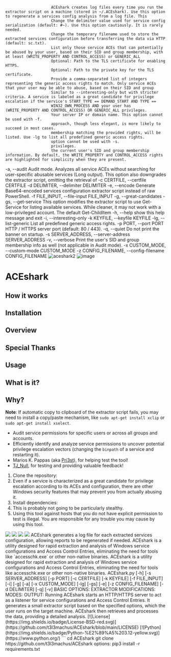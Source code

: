 
                        ACEshark creates log files every time you run the extractor script on a machine (stored in ~/.ACEshark). Use this option to regenerate a services config analysis from a log file. This
                        Change the delimiter value used for service config serialization (default: #~). Use this option cautiously. It is rarely needed.
                        Change the temporary filename used to store the extracted services configuration before transferring the data via HTTP (default: sc.txt).
                        List only those service ACEs that can potentially be abused by your user, based on their SID and group membership, with at least (WRITE_PROPERTY AND CONTROL_ACCESS) or GENERIC_ALL
                        Optional: Path to the TLS certificate for enabling HTTPS.
                        Optional: Path to the private key for the TLS certificate.
                        Provide a comma-separated list of integers representing the generic access rights to match. Only service ACEs that your user may be able to abuse, based on their SID and group
                        Similar to --interesting-only but with stricter criteria. A service is labeled as a great candidate for privilege escalation if the service's START_TYPE == DEMAND_START AND TYPE ==
                        WIN32_OWN_PROCESS AND your user has (WRITE_PROPERTY AND CONTROL_ACCESS) OR GENERIC_ALL privileges.
                        Your server IP or domain name. This option cannot be used with -f.
                        approach, though less elegant, is more likely to succeed in most cases.
                        membership matching the provided rights, will be listed. Use -lg to list all predefined generic access rights.
                        option cannot be used with -s.
                        privileges.
                        the current user's SID and group membership information. By default, the WRITE_PROPERTY and CONTROL_ACCESS rights are highlighted for simplicity when they are present.
  -a, --audit           Audit mode. Analyzes all service ACEs without searching for user-specific abusable services (Long output). This option also downgrades the extractor script, omitting the retrieval of
  -c CERTFILE, --certfile CERTFILE
  -d DELIMITER, --delimiter DELIMITER
  -e, --encode          Generate Base64-encoded services configuration extractor script instead of raw PowerShell.
  -f FILE_INPUT, --file-input FILE_INPUT
  -g, --great-candidates
  -gs, --get-service    This option modifies the extractor script to use Get-Service for listing available services. While cleaner, it may not work with a low-privileged account. The default Get-ChildItem
  -h, --help            show this help message and exit
  -i, --interesting-only
  -k KEYFILE, --keyfile KEYFILE
  -lg, --list-generic   List all predefined generic access rights.
  -p PORT, --port PORT  HTTP / HTTPS server port (default: 80 / 443).
  -q, --quiet           Do not print the banner on startup.
  -s SERVER_ADDRESS, --server-address SERVER_ADDRESS
  -v, --verbose         Print the user's SID and group membership info as well (not applicable in Audit mode).
  -x CUSTOM_MODE, --custom-mode CUSTOM_MODE
  -z CONFIG_FILENAME, --config-filename CONFIG_FILENAME
![aceshark2](https://github.com/user-attachments/assets/09789877-665d-476a-8c2c-a86000380614)
![image](https://github.com/user-attachments/assets/e292d618-1aa2-4431-953f-96c9a888e2a5)
# ACEshark
## How it works
## Installation
## Overview
## Special Thanks
## Usage
## What is it?
## Why?
**Note**: If automatic copy to clipboard of the extractor script fails, you may need to install a copy/paste mechanism, like `sudo apt-get install xclip` or `sudo apt-get install xselect`.
- Audit service permissions for specific users or across all groups and accounts.
- Efficiently identify and analyze service permissions to uncover potential privilege escalation vectors (changing the `binpath` of a service and restarting it).  
- Marios K. Pappas (aka [Pri3st](https://www.github.com/Pri3st)), for helping test the tool!
- [TJ_Null](https://x.com/TJ_Null), for testing and providing valuable feedback!
1. Clone the repository:
1. Even if a service is characterized as a great candidate for privilege escalation according to its ACEs and configuration, there are other Windows security features that may prevent you from actually abusing it.
2. Install dependencies:
2. This is probably not going to be particularly stealthy.
3. Using this tool against hosts that you do not have explicit permission to test is illegal. You are responsible for any trouble you may cause by using this tool.
<img src="https://img.shields.io/badge/Developed%20on-kali%20linux-blueviolet">
<img src="https://img.shields.io/badge/Experimental-ff0000">
<img src="https://img.shields.io/badge/Maintained%3F-Yes-96c40f">
<img src="https://img.shields.io/badge/PowerShell-%E2%89%A5%20v3.0-blue">
ACEshark generates a log file for each extracted services configuration, allowing reports to be regenerated if needed.
ACEshark is a utility designed for rapid extraction and analysis of Windows service configurations and Access Control Entries, eliminating the need for tools like `accesschk.exe` or other non-native binaries.
ACEshark is a utility designed for rapid extraction and analysis of Windows service configurations and Access Control Entries, eliminating the need for tools like accesschk.exe or other non-native binaries.
ACEshark.py [-h] [-s SERVER_ADDRESS] [-p PORT] [-c CERTFILE] [-k KEYFILE] [-f FILE_INPUT] [-i] [-g] [-a] [-x CUSTOM_MODE] [-lg] [-gs] [-e] [-z CONFIG_FILENAME] [-d DELIMITER] [-q] [-v]
BASIC OPTIONS:
EXTRACTOR MODIFICATIONS:
MODES:
OUTPUT:
Running ACEshark starts an HTTP/HTTPS server to act as a listener for service configurations and Access Control Entries. It generates a small extractor script based on the specified options, which the user runs on the target machine. ACEshark then retrieves and processes the data, providing a detailed analysis.
[![License](https://img.shields.io/badge/License-BSD-red.svg)](https://github.com/t3l3machus/ACEshark/blob/main/LICENSE)
[![Python](https://img.shields.io/badge/Python-%E2%89%A5%203.12-yellow.svg)](https://www.python.org/) 
```
cd ACEshark  
git clone https://github.com/t3l3machus/ACEshark
options:
pip3 install -r requirements.txt  
